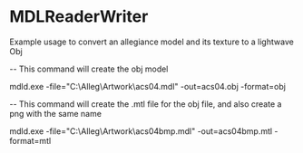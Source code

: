 MDLReaderWriter
===============

Example usage to convert an allegiance model and its texture to a lightwave Obj

-- This command will create the obj model

mdld.exe -file="C:\Alleg\Artwork\acs04.mdl" -out=acs04.obj -format=obj

-- This command will create the .mtl file for the obj file, and also create a png with the same name

mdld.exe -file="C:\Alleg\Artwork\acs04bmp.mdl" -out=acs04bmp.mtl -format=mtl

